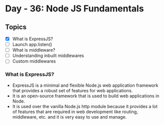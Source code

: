 # Day - 36: Node JS Fundamentals

## Topics

- [x] What is ExpressJS?
- [ ] Launch app.listen()
- [ ] What is middleware?
- [ ] Understanding inbuilt middlewares
- [ ] Custom middlewares

### What is ExpressJS?

- ExpressJS is a minimal and flexible Node.js web application framework that provides a robust set of features for web applications.
- It is an open-source framework that is used to build web applications in Node.
- It is used over the vanilla Node.js http module because it provides a lot of features that are required in web development like routing, middleware, etc. and it is very easy to use and manage.
